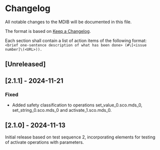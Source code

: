 # Changelog

All notable changes to the MDIB will be documented in this file.

The format is based on [Keep a Changelog](https://keepachangelog.com/en/1.0.0/).

Each section shall contain a list of action items of the following format: `<brief one-sentence description of what has been done> (#\[<issue number]\(<URL>)).`

## [Unreleased]

## [2.1.1] - 2024-11-21

### Fixed

- Added safety classification to operations set_value_0.sco.mds_0, set_string_0.sco.mds_0 and activate_1.sco.mds_0.

## [2.1.0] - 2024-11-13

Initial release based on test sequence 2, incorporating elements for testing of activate operations with parameters.

